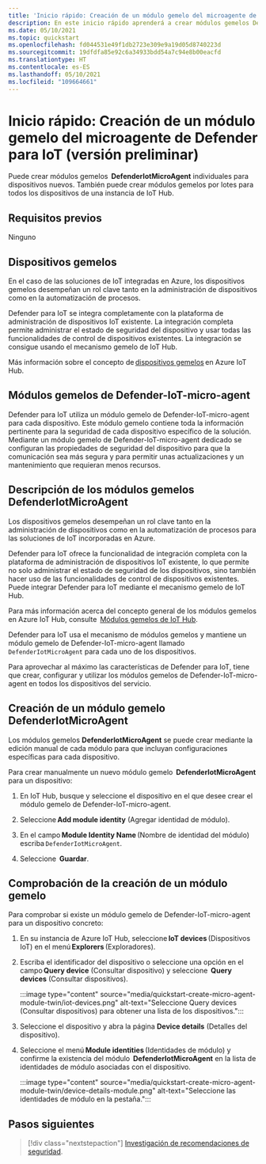 ```yaml
---
title: 'Inicio rápido: Creación de un módulo gemelo del microagente de Defender para IoT (versión preliminar)'
description: En este inicio rápido aprenderá a crear módulos gemelos DefenderIotMicroAgent individuales para dispositivos nuevos.
ms.date: 05/10/2021
ms.topic: quickstart
ms.openlocfilehash: fd044531e49f1db2723e309e9a19d05d8740223d
ms.sourcegitcommit: 19dfdfa85e92c6a34933bdd54a7c94e8b00eacfd
ms.translationtype: HT
ms.contentlocale: es-ES
ms.lasthandoff: 05/10/2021
ms.locfileid: "109664661"
---
```

# <a name="quickstart-create-a-defender-iot-micro-agent-module-twin-preview"></a>Inicio rápido: Creación de un módulo gemelo del microagente de Defender para IoT (versión preliminar)

Puede crear módulos gemelos  **DefenderIotMicroAgent** individuales para dispositivos nuevos. También puede crear módulos gemelos por lotes para todos los dispositivos de una instancia de IoT Hub. 

## <a name="prerequisites"></a>Requisitos previos

Ninguno

## <a name="device-twins"></a>Dispositivos gemelos 

En el caso de las soluciones de IoT integradas en Azure, los dispositivos gemelos desempeñan un rol clave tanto en la administración de dispositivos como en la automatización de procesos. 

Defender para IoT se integra completamente con la plataforma de administración de dispositivos IoT existente. La integración completa permite administrar el estado de seguridad del dispositivo y usar todas las funcionalidades de control de dispositivos existentes. La integración se consigue usando el mecanismo gemelo de IoT Hub. 

Más información sobre el concepto de [dispositivos gemelos](../iot-hub/iot-hub-devguide-device-twins.md) en Azure IoT Hub. 

## <a name="defender-iot-micro-agent-twins"></a>Módulos gemelos de Defender-IoT-micro-agent 

Defender para IoT utiliza un módulo gemelo de Defender-IoT-micro-agent para cada dispositivo. Este módulo gemelo contiene toda la información pertinente para la seguridad de cada dispositivo específico de la solución. Mediante un módulo gemelo de Defender-IoT-micro-agent dedicado se configuran las propiedades de seguridad del dispositivo para que la comunicación sea más segura y para permitir unas actualizaciones y un mantenimiento que requieran menos recursos. 

## <a name="understanding-defenderiotmicroagent-module-twins"></a>Descripción de los módulos gemelos DefenderIotMicroAgent 

Los dispositivos gemelos desempeñan un rol clave tanto en la administración de dispositivos como en la automatización de procesos para las soluciones de IoT incorporadas en Azure.

Defender para IoT ofrece la funcionalidad de integración completa con la plataforma de administración de dispositivos IoT existente, lo que permite no solo administrar el estado de seguridad de los dispositivos, sino también hacer uso de las funcionalidades de control de dispositivos existentes. Puede integrar Defender para IoT mediante el mecanismo gemelo de IoT Hub.  

Para más información acerca del concepto general de los módulos gemelos en Azure IoT Hub, consulte  [Módulos gemelos de IoT Hub](../iot-hub/iot-hub-devguide-module-twins.md).

Defender para IoT usa el mecanismo de módulos gemelos y mantiene un módulo gemelo de Defender-IoT-micro-agent llamado `DefenderIotMicroAgent` para cada uno de los dispositivos. 

Para aprovechar al máximo las características de Defender para IoT, tiene que crear, configurar y utilizar los módulos gemelos de Defender-IoT-micro-agent en todos los dispositivos del servicio. 

## <a name="create-defenderiotmicroagent-module-twin"></a>Creación de un módulo gemelo DefenderIotMicroAgent 

Los módulos gemelos **DefenderIotMicroAgent** se puede crear mediante la edición manual de cada módulo para que incluyan configuraciones específicas para cada dispositivo. 

Para crear manualmente un nuevo módulo gemelo  **DefenderIotMicroAgent** para un dispositivo: 

1. En IoT Hub, busque y seleccione el dispositivo en el que desee crear el módulo gemelo de Defender-IoT-micro-agent. 

1. Seleccione **Add module identity** (Agregar identidad de módulo). 

1. En el campo **Module Identity Name** (Nombre de identidad del módulo) escriba `DefenderIotMicroAgent`. 

1. Seleccione  **Guardar**. 

## <a name="verify-the-creation-of-a-module-twin"></a>Comprobación de la creación de un módulo gemelo 

Para comprobar si existe un módulo gemelo de Defender-IoT-micro-agent para un dispositivo concreto: 

1. En su instancia de Azure IoT Hub, seleccione **IoT devices** (Dispositivos IoT) en el menú **Explorers** (Exploradores). 

1. Escriba el identificador del dispositivo o seleccione una opción en el campo **Query device** (Consultar dispositivo) y seleccione  **Query devices** (Consultar dispositivos).  

    :::image type="content" source="media/quickstart-create-micro-agent-module-twin/iot-devices.png" alt-text="Seleccione Query devices (Consultar dispositivos) para obtener una lista de los dispositivos.":::

1. Seleccione el dispositivo y abra la página **Device details** (Detalles del dispositivo). 

1. Seleccione el menú **Module identities** (Identidades de módulo) y confirme la existencia del módulo  **DefenderIotMicroAgent** en la lista de identidades de módulo asociadas con el dispositivo.  

    :::image type="content" source="media/quickstart-create-micro-agent-module-twin/device-details-module.png" alt-text="Seleccione las identidades de módulo en la pestaña.":::

## <a name="next-steps"></a>Pasos siguientes 

> [!div class="nextstepaction"]
> [Investigación de recomendaciones de seguridad](quickstart-investigate-security-recommendations.md).
